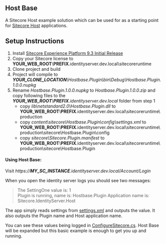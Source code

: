 ## Host Base
A Sitecore Host example solution which can be used for as a starting point for [Sitecore Host](https://doc.sitecore.com/developers/92/sitecore-experience-manager/en/sitecore-host.html) applications.

## Setup Instructions
1. Install [Sitecore Experience Platform 9.3 Initial Release](https://dev.sitecore.net/Downloads/Sitecore_Experience_Platform/93/Sitecore_Experience_Platform_93_Initial_Release.aspx)
2. Copy your Sitecore license to **YOUR_WEB_ROOT**\\**PREFIX**.identityserver.dev.local\sitecoreruntime
3. Clone project and build
4. Project will compile to _**YOUR_CLONE_LOCATION**\Hostbase.Plugin\bin\Debug\Hostbase.Plugin.1.0.0.nupkg_
5. Rename _Hostbase.Plugin.1.0.0.nupkg_ to _Hostbase.Plugin.1.0.0.zip_ and copy following files to the _**YOUR_WEB_ROOT**\\**PREFIX**.identityserver.dev.local_ folder from step 1
    - copy _lib\netstandard2.0\Hostbase.Plugin.dll_ to **YOUR_WEB_ROOT**\\**PREFIX**.identityserver.dev.local\sitecoreruntime\production
    - copy _content\sitecore\Hostbase.Plugin\config\settings.xml_ to **YOUR_WEB_ROOT**\\**PREFIX**.identityserver.dev.local\sitecoreruntime\production\sitecore\Hostbase.Plugin\config
    - copy _sitecore\Sitecore.Plugin.manifest_ to **YOUR_WEB_ROOT**\\**PREFIX**.identityserver.dev.local\sitecoreruntime\production\sitecore\Hostbase.Plugin

#### Using Host Base:
Visit _https://**MY_SC_INSTANCE**.identityserver.dev.local/Account/Login_

When you open the identity server logs you should see two messages:

>The SettingOne value is: 1  
>Plugin is running, name is: Hostbase.Plugin
>Application name is: Sitecore.IdentityServer.Host

The app simply reads settings from [settings.xml](https://github.com/muso31/Hostbase/tree/master/Hostbase.Plugin/sitecore/Hostbase.Plugin/config/settings.xml) and outputs the value. It also outputs the Plugin name and Host application name. 

You can see these values being logged in [ConfigureSitecore.cs](https://github.com/muso31/Hostbase/tree/master/Hostbase.Plugin/ConfigureSitecore.cs). Host Base will be expanded but this basic example is enough to get you up and running.
